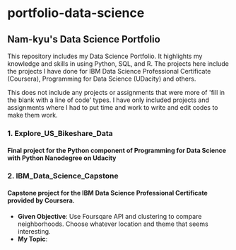 # portfolio-data-science
## Nam-kyu's Data Science Portfolio
This repository includes my Data Science Portfolio.
It highlights my knowledge and skills in using Python, SQL, and R.
The projects here include the projects I have done for IBM Data Science Professional Certificate (Coursera),
Programming for Data Science (UDacity) and others.

This does not include any projects or assignments that were more of 'fill in the blank with a line of code' types.
I have only included projects and assignments where I had to put time and work to write and edit codes to make them work.

### 1. Explore_US_Bikeshare_Data
#### Final project for the Python component of Programming for Data Science with Python Nanodegree on Udacity

### 2. IBM_Data_Science_Capstone
#### Capstone project for the IBM Data Science Professional Certificate provided by Coursera.
- **Given Objective**: Use Foursqare API and clustering to compare neighborhoods. Choose whatever location and theme that seems interesting.
- **My Topic**: 

